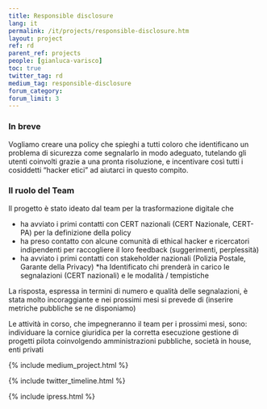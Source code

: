 ```yaml
---
title: Responsible disclosure
lang: it
permalink: /it/projects/responsible-disclosure.htm
layout: project
ref: rd
parent_ref: projects
people: [gianluca-varisco]
toc: true
twitter_tag: rd
medium_tag: responsible-disclosure
forum_category: 
forum_limit: 3
---
```


### In breve

Vogliamo creare una policy che spieghi a tutti coloro che identificano un problema di sicurezza come segnalarlo in modo adeguato, tutelando gli utenti coinvolti grazie a una pronta risoluzione, e incentivare così tutti i cosiddetti “hacker etici” ad aiutarci in questo compito. 


### Il ruolo del Team

Il progetto è stato ideato dal  team per la trasformazione digitale che 
* ha  avviato i primi contatti con CERT nazionali (CERT Nazionale, CERT-PA) per la definizione della policy
* ha preso contatto con alcune comunità di ethical hacker e ricercatori indipendenti per raccogliere il loro feedback (suggerimenti, perplessità)
* ha avviato  i primi contatti con stakeholder nazionali (Polizia Postale, Garante della Privacy)
*ha Identificato chi prenderà in carico le segnalazioni (CERT nazionali) e le modalità / tempistiche
 

La risposta, espressa in termini di numero e qualità delle segnalazioni,  è stata molto incoraggiante e nei prossimi mesi si prevede di (inserire metriche pubbliche se ne disponiamo)
 

Le attività in corso, che impegneranno il team per i prossimi mesi, sono:
individuare   la cornice giuridica per la corretta esecuzione 
gestione di progetti pilota coinvolgendo amministrazioni pubbliche, società in house, enti privati


{% include medium_project.html %}



{% include twitter_timeline.html %}

{% include ipress.html %}
<div id="content-ipress" data-key="01e87bed-f52e-4d6d-af32-c4ea59fd300a" data-lang="it" data-size="100" data-tag="11"></div>
<script type="text/javascript" src="/js/ipress.js"></script>


